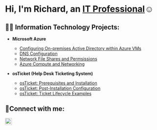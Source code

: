 <h1>Hi, I'm Richard, an <a href="https://www.linkedin.com/in/richard-wines-10268b2b2/">IT Professional</a>☺</h1>

<h2>👨‍💻 Information Technology Projects:</h2>

- <b>Microsoft Azure</b>
  - [Configuring On-premises Active Directory within Azure VMs](https://github.com/richardwines32/activedirectory)
  - [DNS Configuration](https://github.com/richardwines32/DNS)
  - [Network File Shares and Permsissions](https://github.com/richardwines32/Network_File_Shares_and_Permissions)
  - [Azure Compute and Networking](https://github.com/richardwines32/azure_compute_and_networking)

- <b>osTicket (Help Desk Ticketing System)</b>
  - [osTicket: Prerequisites and Installation](https://github.com/richardwines32/osticket_prerequisites_and_installation)
  - [osTicket: Post-Installation Configuration](https://github.com/richardwines32/osTicket_Post_Install_Configuration)
  - [osTicket: Ticket Lifecycle Examples](https://github.com/joshmadakorcc/ticket-lifecycle)


<h2>🤳Connect with me:</h2>

[<img align="left" alt="Josh | LinkedIn" width="22px" src="https://cdn.jsdelivr.net/npm/simple-icons@v3/icons/linkedin.svg" />][linkedin]

[linkedin]: https://www.linkedin.com/in/richard-wines-10268b2b2/
